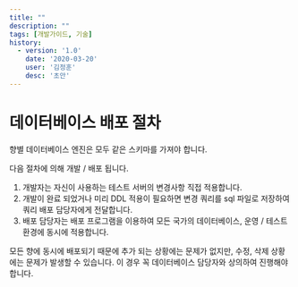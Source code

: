 ```yaml
---
title: ""
description: ""
tags: [개발가이드, 기술]
history:
  - version: '1.0'
    date: '2020-03-20'
    user: '김정훈'
    desc: '초안'
---
```


# 데이터베이스 배포 절차
향별 데이터베이스 엔진은 모두 같은 스키마를 가져야 합니다. 

다음 절차에 의해 개발 / 배포 됩니다.

1. 개발자는 자신이 사용하는 테스트 서버의 변경사항 직접 적용합니다.
2. 개발이 완료 되었거나 미리 DDL 적용이 필요하면 변경 쿼리를 sql 파일로 저장하여 쿼리 배포 담당자에게 전달합니다. 
3. 배포 담당자는 배포 프로그램을 이용하여 모든 국가의 데이터베이스, 운영 / 테스트 환경에 동시에 적용합니다.

모든 향에 동시에 배포되기 때문에 추가 되는 상황에는 문제가 없지만, 수정, 삭제 상황에는 문제가 발생할 수 있습니다. 이 경우 꼭 데이터베이스 담당자와 상의하여 진행해야 합니다.
